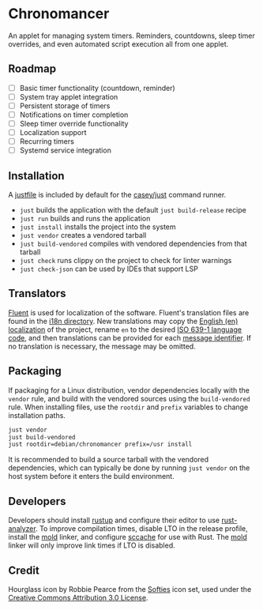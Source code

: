 # Chronomancer

An applet for managing system timers. Reminders, countdowns, sleep timer overrides, and even automated script execution all from one applet.

## Roadmap
- [ ] Basic timer functionality (countdown, reminder)
- [ ] System tray applet integration
- [ ] Persistent storage of timers
- [ ] Notifications on timer completion
- [ ] Sleep timer override functionality
- [ ] Localization support
- [ ] Recurring timers
- [ ] Systemd service integration

## Installation

A [justfile](./justfile) is included by default for the [casey/just][just] command runner.

- `just` builds the application with the default `just build-release` recipe
- `just run` builds and runs the application
- `just install` installs the project into the system
- `just vendor` creates a vendored tarball
- `just build-vendored` compiles with vendored dependencies from that tarball
- `just check` runs clippy on the project to check for linter warnings
- `just check-json` can be used by IDEs that support LSP

## Translators

[Fluent][fluent] is used for localization of the software. Fluent's translation files are found in the [i18n directory](./i18n). New translations may copy the [English (en) localization](./i18n/en) of the project, rename `en` to the desired [ISO 639-1 language code][iso-codes], and then translations can be provided for each [message identifier][fluent-guide]. If no translation is necessary, the message may be omitted.

## Packaging

If packaging for a Linux distribution, vendor dependencies locally with the `vendor` rule, and build with the vendored sources using the `build-vendored` rule. When installing files, use the `rootdir` and `prefix` variables to change installation paths.

```sh
just vendor
just build-vendored
just rootdir=debian/chronomancer prefix=/usr install
```

It is recommended to build a source tarball with the vendored dependencies, which can typically be done by running `just vendor` on the host system before it enters the build environment.

## Developers

Developers should install [rustup][rustup] and configure their editor to use [rust-analyzer][rust-analyzer]. To improve compilation times, disable LTO in the release profile, install the [mold][mold] linker, and configure [sccache][sccache] for use with Rust. The [mold][mold] linker will only improve link times if LTO is disabled.

[fluent]: https://projectfluent.org/
[fluent-guide]: https://projectfluent.org/fluent/guide/hello.html
[iso-codes]: https://en.wikipedia.org/wiki/List_of_ISO_639-1_codes
[just]: https://github.com/casey/just
[rustup]: https://rustup.rs/
[rust-analyzer]: https://rust-analyzer.github.io/
[mold]: https://github.com/rui314/mold
[sccache]: https://github.com/mozilla/sccache

## Credit
Hourglass icon by Robbie Pearce from the [Softies](https://www.robbiepearce.com/softies/) icon set, used under the [Creative Commons Attribution 3.0 License](https://creativecommons.org/licenses/by/3.0/).
